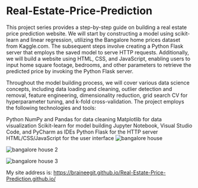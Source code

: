 # Real-Estate-Price-Prediction

This project series provides a step-by-step guide on building a real estate price prediction website. We will start by constructing a model using scikit-learn and linear regression, utilizing the Bangalore home prices dataset from Kaggle.com. The subsequent steps involve creating a Python Flask server that employs the saved model to serve HTTP requests. Additionally, we will build a website using HTML, CSS, and JavaScript, enabling users to input home square footage, bedrooms, and other parameters to retrieve the predicted price by invoking the Python Flask server.

Throughout the model building process, we will cover various data science concepts, including data loading and cleaning, outlier detection and removal, feature engineering, dimensionality reduction, grid search CV for hyperparameter tuning, and k-fold cross-validation. The project employs the following technologies and tools:

Python
NumPy and Pandas for data cleaning
Matplotlib for data visualization
Scikit-learn for model building
Jupyter Notebook, Visual Studio Code, and PyCharm as IDEs
Python Flask for the HTTP server
HTML/CSS/JavaScript for the user interface
![bangalore house](https://github.com/braineegit/Real-Estate-Price-Prediction.github.io/assets/122742532/9f429416-5241-4137-ba6f-5f7ac19944e3)

![bangalore house 2](https://github.com/braineegit/Real-Estate-Price-Prediction.github.io/assets/122742532/c8c33c56-4342-4164-81d8-95694b5a49cf)

![bangalore house 3](https://github.com/braineegit/Real-Estate-Price-Prediction.github.io/assets/122742532/1ce46b68-351d-4227-9af6-45b35ca8de2d)

My site address is: https://braineegit.github.io/Real-Estate-Price-Prediction.github.io/
